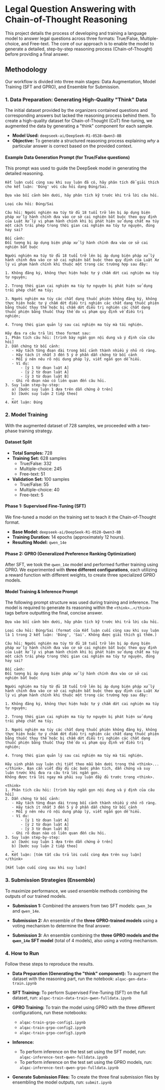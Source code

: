 # Legal Question Answering with Chain-of-Thought Reasoning

This project details the process of developing and training a language model to answer legal questions across three formats: True/False, Multiple-choice, and Free-text. The core of our approach is to enable the model to generate a detailed, step-by-step reasoning process (Chain-of-Thought) before providing a final answer.

## Methodology

Our workflow is divided into three main stages: Data Augmentation, Model Training (SFT and GPRO), and Ensemble for Submission.

### 1. Data Preparation: Generating High-Quality "Think" Data

The initial dataset provided by the organizers contained questions and corresponding answers but lacked the reasoning process behind them. To create a high-quality dataset for Chain-of-Thought (CoT) fine-tuning, we augmented the data by generating a "think" component for each sample.

- **Model Used:** `deepseek-ai/DeepSeek-R1-0528-Qwen3-8B`
- **Objective:** To generate a structured reasoning process explaining *why* a particular answer is correct based on the provided context.

#### Example Data Generation Prompt (for True/False questions)

This prompt was used to guide the DeepSeek model in generating the detailed reasoning.

```  
Kết luận cuối cùng sau khi suy luận đã có, hãy phân tích để giải thích cho kết luận: 'Đúng' với câu hỏi dạng Đúng/Sai.

Dựa vào bối cảnh bên dưới, hãy phân tích kỹ trước khi trả lời câu hỏi.

Loại câu hỏi: Đúng/Sai 

Câu hỏi: Người nghiện ma túy từ đủ 18 tuổi trở lên bị áp dụng biện pháp xử lý hành chính đưa vào cơ sở cai nghiện bắt buộc theo quy định của Luật Xử lý vi phạm hành chính khi bị phát hiện sử dụng chất ma túy một cách trái phép trong thời gian cai nghiện ma túy tự nguyện, đúng hay sai?

Bối cảnh: 
Đối tượng bị áp dụng biện pháp xử lý hành chính đưa vào cơ sở cai nghiện bắt buộc

Người nghiện ma túy từ đủ 18 tuổi trở lên bị áp dụng biện pháp xử lý hành chính đưa vào cơ sở cai nghiện bắt buộc theo quy định của Luật Xử lý vi phạm hành chính khi thuộc một trong các trường hợp sau đây:

1. Không đăng ký, không thực hiện hoặc tự ý chấm dứt cai nghiện ma túy tự nguyện;

2. Trong thời gian cai nghiện ma túy tự nguyện bị phát hiện sử dụng trái phép chất ma túy;

3. Người nghiện ma túy các chất dạng thuốc phiện không đăng ký, không thực hiện hoặc tự ý chấm dứt điều trị nghiện các chất dạng thuốc phiện bằng thuốc thay thế hoặc bị chấm dứt điều trị nghiện các chất dạng thuốc phiện bằng thuốc thay thế do vi phạm quy định về điều trị nghiện;

4. Trong thời gian quản lý sau cai nghiện ma túy mà tái nghiện.

Hãy đưa ra câu trả lời theo format sau:
1. Phân tích câu hỏi: [trình bày ngắn gọn nội dung và ý định của câu hỏi]
2. Dẫn chứng từ bối cảnh:
   - Hãy tách từng đoạn dài trong bối cảnh thành nhiều ý nhỏ rõ ràng.
   - Hãy tách ít nhất 3 đến 5 ý ở phần dẫn chứng từ bối cảnh
   - Mỗi ý nên nêu rõ nội dung pháp lý, viết ngắn gọn dễ hiểu.
   - Ví dụ:
       - [ý 1 từ đoạn luật A]
       - [ý 2 từ đoạn luật A]
       - [ý 3 từ đoạn luật B]
   - Ghi rõ đoạn nào có liên quan đến câu hỏi.
3. Suy luận step-by-step:
   a) [bước suy luận 1 dựa trên dẫn chứng ở trên]
   b) [bước suy luận 2 tiếp theo]
   …
4. Kết luận: Đúng  
```


### 2. Model Training

With the augmented dataset of 728 samples, we proceeded with a two-phase training strategy.

#### Dataset Split

- **Total Samples:** 728
- **Training Set:** 628 samples
  - True/False: 332
  - Multiple-choice: 245
  - Free-text: 51
- **Validation Set:** 100 samples
  - True/False: 55
  - Multiple-choice: 40
  - Free-text: 5

#### Phase 1: Supervised Fine-Tuning (SFT)

We fine-tuned a model on the training set to teach it the Chain-of-Thought format.

- **Base Model:** `deepseek-ai/DeepSeek-R1-0528-Qwen3-8B`
- **Training Duration:** 14 epochs (approximately 12 hours).
- **Resulting Model:** `qwen_14e`

#### Phase 2: GPRO (Generalized Preference Ranking Optimization)

After SFT, we took the `qwen_14e` model and performed further training using GPRO. We experimented with **three different configurations**, each utilizing a reward function with different weights, to create three specialized GPRO models.

#### Model Training & Inference Prompt

The following prompt structure was used during training and inference. The model is required to generate its reasoning within the `<think>`...`</think>` tags before outputting the final, concise answer.

```  
Dựa vào bối cảnh bên dưới, hãy phân tích kỹ trước khi trả lời câu hỏi.

Loại câu hỏi: Đúng/Sai (format của Kết luận cuối cùng sau khi suy luận là 1 trong 2 kết luận: 'Đúng', 'Sai'. Không được giải thích gì thêm.)

Câu hỏi: Người nghiện ma túy từ đủ 18 tuổi trở lên bị áp dụng biện pháp xử lý hành chính đưa vào cơ sở cai nghiện bắt buộc theo quy định của Luật Xử lý vi phạm hành chính khi bị phát hiện sử dụng chất ma túy một cách trái phép trong thời gian cai nghiện ma túy tự nguyện, đúng hay sai?

Bối cảnh: 
Đối tượng bị áp dụng biện pháp xử lý hành chính đưa vào cơ sở cai nghiện bắt buộc

Người nghiện ma túy từ đủ 18 tuổi trở lên bị áp dụng biện pháp xử lý hành chính đưa vào cơ sở cai nghiện bắt buộc theo quy định của Luật Xử lý vi phạm hành chính khi thuộc một trong các trường hợp sau đây:

1. Không đăng ký, không thực hiện hoặc tự ý chấm dứt cai nghiện ma túy tự nguyện;

2. Trong thời gian cai nghiện ma túy tự nguyện bị phát hiện sử dụng trái phép chất ma túy;

3. Người nghiện ma túy các chất dạng thuốc phiện không đăng ký, không thực hiện hoặc tự ý chấm dứt điều trị nghiện các chất dạng thuốc phiện bằng thuốc thay thế hoặc bị chấm dứt điều trị nghiện các chất dạng thuốc phiện bằng thuốc thay thế do vi phạm quy định về điều trị nghiện;

4. Trong thời gian quản lý sau cai nghiện ma túy mà tái nghiện.

Hãy sinh phần suy luận chi tiết theo mẫu bên dưới trong thẻ <think>...</think>. Bạn cần viết đầy đủ các bước phân tích, dẫn chứng và suy luận trước khi đưa ra câu trả lời ngắn gọn.
Không được trả lời ngay mà phải suy luận đầy đủ trước trong <think>.

<think>
1. Phân tích câu hỏi: [trình bày ngắn gọn nội dung và ý định của câu hỏi]
2. Dẫn chứng từ bối cảnh:
   - Hãy tách từng đoạn dài trong bối cảnh thành nhiều ý nhỏ rõ ràng.
   - Hãy tách ít nhất 3 đến 5 ý ở phần dẫn chứng từ bối cảnh
   - Mỗi ý nên nêu rõ nội dung pháp lý, viết ngắn gọn dễ hiểu.
   - Ví dụ:
       - [ý 1 từ đoạn luật A]
       - [ý 2 từ đoạn luật A]
       - [ý 3 từ đoạn luật B]
   - Ghi rõ đoạn nào có liên quan đến câu hỏi.
3. Suy luận step-by-step:
   a) [bước suy luận 1 dựa trên dẫn chứng ở trên]
   b) [bước suy luận 2 tiếp theo]
   …
4. Kết luận: [tóm tắt câu trả lời cuối cùng dựa trên suy luận]
</think>

[Kết luận cuối cùng sau khi suy luận]  
```


### 3. Submission Strategies (Ensemble)

To maximize performance, we used ensemble methods combining the outputs of our trained models.

- **Submission 1:** Combined the answers from two SFT models: `qwen_3e` and `qwen_14e`.

- **Submission 2:** An ensemble of the **three GPRO-trained models** using a voting mechanism to determine the final answer.

- **Submission 3:** An ensemble combining the **three GPRO models and the `qwen_14e` SFT model** (total of 4 models), also using a voting mechanism.

### 4. How to Run

Follow these steps to reproduce the results.

- **Data Preparation (Generating the "think" component):**
  To augment the dataset with the reasoning part, run the notebook:
  `alqac-gen-data-train.ipynb`

- **SFT Training:**
  To perform Supervised Fine-Tuning (SFT) on the full dataset, run:
  `alqac-train-data-train-qwen-fulldata.ipynb`

- **GPRO Training:**
  To train the model using GPRO with the three different configurations, run these notebooks:
  - `alqac-train-grpo-config1.ipynb`
  - `alqac-train-grpo-config2.ipynb`
  - `alqac-train-grpo-config3.ipynb`

- **Inference:**
  - To perform inference on the test set using the SFT model, run:
    `alqac-inference-test-qwen-fulldata.ipynb`
  - To perform inference on the test set using the GPRO models, run:
    `alqac-inference-test-qwen-grpo-fulldata.ipynb`

- **Generate Submission Files:**
  To create the three final submission files by ensembling the model outputs, run:
  `submit.ipynb`